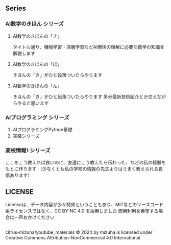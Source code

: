 ## Series
### AI数学のきほん シリーズ

1. AI数学のきほんの「き」

   タイトル通り、機械学習・深層学習などAI関係の理解に必要な数学の知識を解説します
3. AI数学のきほんの「ほ」

   きほんの「き」がひと段落ついたらやります
5. AI数学のきほんの「ん」

   きほんの「き」がひと段落ついたらやります
   多分最新技術紹介とか交えながらやると思います
### AIプログラミング シリーズ
1. AIプログラミングPython基礎
2. 実装シリーズ

### 高校情報1 シリーズ
ここをこう教えれば良いのに、友達にこう教えたら伝わった、などの私の経験をもとに作ります
（少なくとも私の学校の情報の先生よりはうまく教えられる自信あります）


## LICENSE

Licenseは、データ内容が少々特殊ということもあり、MITなどのソースコード系ライセンスではなく、CC BY-NC 4.0 を採用しました
商用利用を希望する場合は一声おかけください

##
citrus-mizuha/youtube_materials © 2024 by mizuha is licensed under Creative Commons Attribution-NonCommercial 4.0 International 
